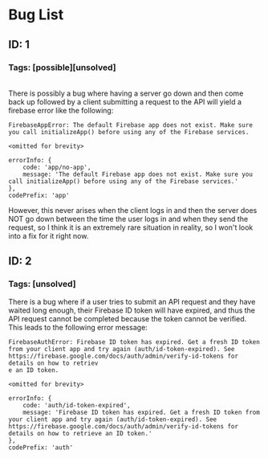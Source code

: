 # Bug List
## ID: 1
### Tags: [possible][unsolved]
<br>
There is possibly a bug where having a server go down and then come back up followed by a client submitting a request to the API will yield a firebase error like the following:

```
FirebaseAppError: The default Firebase app does not exist. Make sure you call initializeApp() before using any of the Firebase services.

<omitted for brevity>

errorInfo: {
    code: 'app/no-app',
    message: 'The default Firebase app does not exist. Make sure you call initializeApp() before using any of the Firebase services.'
},
codePrefix: 'app'
```

However, this never arises when the client logs in and then the server does NOT
go down between the time the user logs in and when they send the request, so I
think it is an extremely rare situation in reality, so I won't look into a fix
for it right now.

## ID: 2
### Tags: [unsolved]
There is a bug where if a user tries to submit an API request and they have waited long enough,
their Firebase ID token will have expired, and thus the API request cannot be completed because
the token cannot be verified. This leads to the following error message:

```
FirebaseAuthError: Firebase ID token has expired. Get a fresh ID token from your client app and try again (auth/id-token-expired). See https://firebase.google.com/docs/auth/admin/verify-id-tokens for details on how to retriev
e an ID token.

<omitted for brevity>

errorInfo: {
    code: 'auth/id-token-expired',
    message: 'Firebase ID token has expired. Get a fresh ID token from your client app and try again (auth/id-token-expired). See https://firebase.google.com/docs/auth/admin/verify-id-tokens for details on how to retrieve an ID token.'
},
codePrefix: 'auth'
```